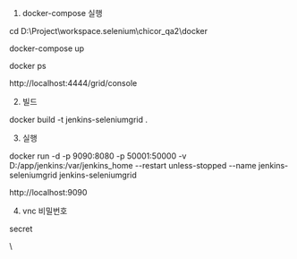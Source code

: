 
1. docker-compose 실행 

cd D:\Project\workspace.selenium\chicor_qa2\docker

docker-compose up

docker ps

http://localhost:4444/grid/console

2. 빌드 

docker build -t jenkins-seleniumgrid .    

3. 실행 

docker run -d -p 9090:8080 -p 50001:50000 -v D:/app/jenkins:/var/jenkins_home --restart unless-stopped --name jenkins-seleniumgrid jenkins-seleniumgrid


http://localhost:9090


4. vnc 비밀번호 

secret




\

